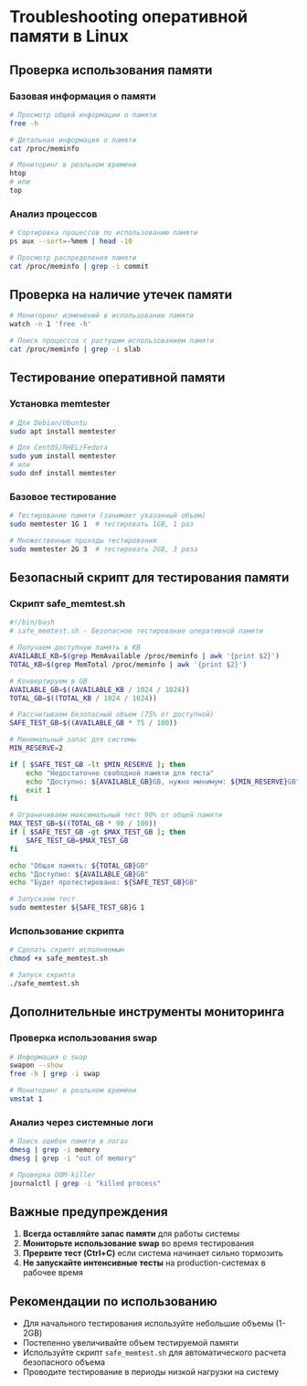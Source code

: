 # Troubleshooting оперативной памяти в Linux

##  Проверка использования памяти

### Базовая информация о памяти
```bash
# Просмотр общей информации о памяти
free -h

# Детальная информация о памяти
cat /proc/meminfo

# Мониторинг в реальном времени
htop
# или
top
```

### Анализ процессов
```bash
# Сортировка процессов по использованию памяти
ps aux --sort=-%mem | head -10

# Просмотр распределения памяти
cat /proc/meminfo | grep -i commit
```

## Проверка на наличие утечек памяти

```bash
# Мониторинг изменений в использовании памяти
watch -n 1 'free -h'

# Поиск процессов с растущим использованием памяти
cat /proc/meminfo | grep -i slab
```

## Тестирование оперативной памяти

### Установка memtester
```bash
# Для Debian/Ubuntu
sudo apt install memtester

# Для CentOS/RHEL/Fedora
sudo yum install memtester
# или
sudo dnf install memtester
```

### Базовое тестирование
```bash
# Тестирование памяти (занимает указанный объем)
sudo memtester 1G 1  # тестировать 1GB, 1 раз

# Множественные проходы тестирования
sudo memtester 2G 3  # тестировать 2GB, 3 раза
```

## Безопасный скрипт для тестирования памяти

### Скрипт safe_memtest.sh
```bash
#!/bin/bash
# safe_memtest.sh - Безопасное тестирование оперативной памяти

# Получаем доступную память в KB
AVAILABLE_KB=$(grep MemAvailable /proc/meminfo | awk '{print $2}')
TOTAL_KB=$(grep MemTotal /proc/meminfo | awk '{print $2}')

# Конвертируем в GB
AVAILABLE_GB=$((AVAILABLE_KB / 1024 / 1024))
TOTAL_GB=$((TOTAL_KB / 1024 / 1024))

# Рассчитываем безопасный объем (75% от доступной)
SAFE_TEST_GB=$((AVAILABLE_GB * 75 / 100))

# Минимальный запас для системы
MIN_RESERVE=2

if [ $SAFE_TEST_GB -lt $MIN_RESERVE ]; then
    echo "Недостаточно свободной памяти для теста"
    echo "Доступно: ${AVAILABLE_GB}GB, нужно минимум: ${MIN_RESERVE}GB"
    exit 1
fi

# Ограничиваем максимальный тест 90% от общей памяти
MAX_TEST_GB=$((TOTAL_GB * 90 / 100))
if [ $SAFE_TEST_GB -gt $MAX_TEST_GB ]; then
    SAFE_TEST_GB=$MAX_TEST_GB
fi

echo "Общая память: ${TOTAL_GB}GB"
echo "Доступно: ${AVAILABLE_GB}GB"
echo "Будет протестировано: ${SAFE_TEST_GB}GB"

# Запускаем тест
sudo memtester ${SAFE_TEST_GB}G 1
```

### Использование скрипта
```bash
# Сделать скрипт исполняемым
chmod +x safe_memtest.sh

# Запуск скрипта
./safe_memtest.sh
```

## Дополнительные инструменты мониторинга

### Проверка использования swap
```bash
# Информация о swap
swapon --show
free -h | grep -i swap

# Мониторинг в реальном времени
vmstat 1
```

### Анализ через системные логи
```bash
# Поиск ошибок памяти в логах
dmesg | grep -i memory
dmesg | grep -i "out of memory"

# Проверка OOM-killer
journalctl | grep -i "killed process"
```

## Важные предупреждения

1. **Всегда оставляйте запас памяти** для работы системы
2. **Мониторьте использование swap** во время тестирования
3. **Прервите тест (Ctrl+C)** если система начинает сильно тормозить
4. **Не запускайте интенсивные тесты** на production-системах в рабочее время

## Рекомендации по использованию

- Для начального тестирования используйте небольшие объемы (1-2GB)
- Постепенно увеличивайте объем тестируемой памяти
- Используйте скрипт `safe_memtest.sh` для автоматического расчета безопасного объема
- Проводите тестирование в периоды низкой нагрузки на систему